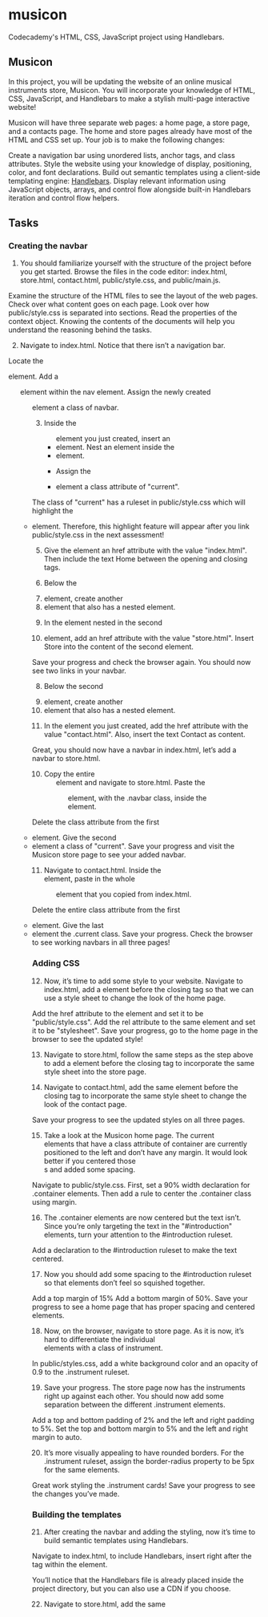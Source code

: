 # musicon
Codecademy's HTML, CSS, JavaScript project using Handlebars.


## Musicon
In this project, you will be updating the website of an online musical instruments store, Musicon. You will incorporate your knowledge of HTML, CSS, JavaScript, and Handlebars to make a stylish multi-page interactive website!

Musicon will have three separate web pages: a home page, a store page, and a contacts page. The home and store pages already have most of the HTML and CSS set up. Your job is to make the following changes:

Create a navigation bar using unordered lists, anchor tags, and class attributes.
Style the website using your knowledge of display, positioning, color, and font declarations.
Build out semantic templates using a client-side templating engine: [Handlebars](https://handlebarsjs.com/).
Display relevant information using JavaScript objects, arrays, and control flow alongside built-in Handlebars iteration and control flow helpers.

## Tasks
### Creating the navbar
1. You should familiarize yourself with the structure of the project before you get started. Browse the files in the code editor: index.html, store.html, contact.html, public/style.css, and public/main.js.

Examine the structure of the HTML files to see the layout of the web pages.
Check over what content goes on each page.
Look over how public/style.css is separated into sections.
Read the properties of the context object.
Knowing the contents of the documents will help you understand the reasoning behind the tasks.

2. Navigate to index.html. Notice that there isn’t a navigation bar.

Locate the <nav> element.
Add a <ul> element within the nav element.
Assign the newly created <ul> element a class of navbar.

3. Inside the <ul> element you just created, insert an <li> element. Nest an <a> element inside the <li> element.

4. Assign the <li> element a class attribute of "current".

The class of "current" has a ruleset in public/style.css which will highlight the <li> element. Therefore, this highlight feature will appear after you link public/style.css in the next assessment!

5. Give the <a> element an href attribute with the value "index.html". Then include the text Home between the opening and closing <a> tags.

6. Below the <li> element, create another <li> element that also has a nested <a> element.

7. In the <a> element nested in the second <li> element, add an href attribute with the value "store.html". Insert Store into the content of the second <a> element.

Save your progress and check the browser again. You should now see two links in your navbar.

8. Below the second <li> element, create another <li> element that also has a nested <a> element.

9. In the <a> element you just created, add the href attribute with the value "contact.html". Also, insert the text Contact as content.

Great, you should now have a navbar in index.html, let’s add a navbar to store.html.

10. Copy the entire <ul> element and navigate to store.html. Paste the <ul> element, with the .navbar class, inside the <nav> element.

Delete the class attribute from the first <li> element.
Give the second <li> element a class of "current".
Save your progress and visit the Musicon store page to see your added navbar.

11. Navigate to contact.html. Inside the <nav> element, paste in the whole <ul> element that you copied from index.html.

Delete the entire class attribute from the first <li> element.
Give the last <li> element the .current class.
Save your progress. Check the browser to see working navbars in all three pages!

### Adding CSS
12. Now, it’s time to add some style to your website. Navigate to index.html, add a <link> element before the closing <head> tag so that we can use a style sheet to change the look of the home page.

Add the href attribute to the <link> element and set it to be "public/style.css".
Add the rel attribute to the same element and set it to be "stylesheet".
Save your progress, go to the home page in the browser to see the updated style!

13. Navigate to store.html, follow the same steps as the step above to add a <link> element before the closing <head> tag to incorporate the same style sheet into the store page.

14. Navigate to contact.html, add the same <link> element before the closing <head> tag to incorporate the same style sheet to change the look of the contact page.

Save your progress to see the updated styles on all three pages.

15. Take a look at the Musicon home page. The current <section> elements that have a class attribute of container are currently positioned to the left and don’t have any margin. It would look better if you centered those <section>s and added some spacing.

Navigate to public/style.css. First, set a 90% width declaration for .container elements. Then add a rule to center the .container class using margin.

16. The .container elements are now centered but the text isn’t. Since you’re only targeting the text in the "#introduction" elements, turn your attention to the #introduction ruleset.

Add a declaration to the #introduction ruleset to make the text centered.

17. Now you should add some spacing to the #introduction ruleset so that elements don’t feel so squished together.

Add a top margin of 15%
Add a bottom margin of 50%.
Save your progress to see a home page that has proper spacing and centered elements.

18. Now, on the browser, navigate to store page. As it is now, it’s hard to differentiate the individual <article> elements with a class of instrument.

In public/styles.css, add a white background color and an opacity of 0.9 to the .instrument ruleset.

19. Save your progress. The store page now has the instruments right up against each other. You should now add some separation between the different .instrument elements.

Add a top and bottom padding of 2% and the left and right padding to 5%.
Set the top and bottom margin to 5% and the left and right margin to auto.

20. It’s more visually appealing to have rounded borders. For the .instrument ruleset, assign the border-radius property to be 5px for the same elements.

Great work styling the .instrument cards! Save your progress to see the changes you’ve made.

### Building the templates
21. After creating the navbar and adding the styling, now it’s time to build semantic templates using Handlebars.

Navigate to index.html, to include Handlebars, insert <script src="handlebars.min.js"></script> right after the <link> tag within the <head> element.

You’ll notice that the Handlebars file is already placed inside the project directory, but you can also use a CDN if you choose.

22. Navigate to store.html, add the same <script> element, as the previous task, on the line after the <link> CSS tag.

23. Navigate back to index.html, you can deliver a template to the browser by including it in a <script> tag.

Add another <script> tag below <script> tag for Handlebars.
Give the new tag an id of templateHB.
Add the type attribute to the same tag and set it to be "text/x-handlebars-template".

24. Next, start on a simple template for the home page.

You’ll be adding three elements inside the newly created <script> tag. First add a <h1> element, followed by a <p> element, followed by an <a> element. These elements will not be nested.

25. Add Handlebars expression to the <h1> and <p> tag.

Between the opening and closing <h1> tags, add a {{title}} expression.
Between the opening and closing <p> tags, add a {{body}} expression.

26. Add the href attribute and text to the <a> tag.

Give the <a> tag the href attribute and set it to be "store.html".
Between the opening and closing <a> tags, add the Shop Now text.

27. Inside the #introduction element, add an id of information to the .container element and delete the nested tags.

28. Now, navigate to public/main.js, familiarize yourself with the provided context object.

For the home page you’ll be using the title and body properties. Later on, you’ll be using the instruments property for the store page.

29. Now it’s time to write JavaScript!

Under the context object, declare a variable named templateElement using the const keyword.
Assign to templateElement the result of calling document.getElementById() with an argument of "templateHB".

30. The next step in creating a Handlebars template is to get the HTML markup contained within the templateElement.

Access the .innerHTML of templateElement and assign it to a new variable named templateSource.

31. Compile a template using the Handlebars.compile() method.

Pass the templateSource into the Handlebars.compile() method as an argument.
Assign a compiled template returned above to a new variable named template.

32. After calling Handlebars.compile() with an argument, a function is returned to the template. template will accept an object and use the properties of the object to fill in a Handlebars template.

Pass the provided context object into the template function as an argument.
Assign the return value of the step above to a new variable named compiledHtml.

33. Finally, render the compiled HTML in the browser.

Use the document.getElementById() method to get an element with an id of information on the document.
Set the innerHTML property on the element returned above to be the compiledHtml.

34. You just created your first templated web page! Now it is time to create your next templated web page with the skills you just learned.

Navigate back to store.html, create a <script> element that will incorporate Handlebars expressions.

In the <head> element, add the <script> tag on the line after the <script> tag for Handlebars.
Give the new <script> an id of templateHB.
Add the type attribute to the same tag and set it to be "text/x-handlebars-template".

35. Copy the entire contents of the first <article> with class instrument. Paste the contents inside the newly created <script>.

36. Currently, you have a template for one instrument, but the Musicon store has four instruments. Conveniently, Handlebars offers the built-in {{each}} block helper to iterate through an array.

Wrap the .instrument element in the template with the {{each}} block helper. Provide the starting {{each}} expression with an argument of instruments.

37. Now it’s time to replace some hard coded values with Handlebars expressions. Change the value of the src and alt attribute within the <img> tag with a {{this.image}} and {{this.name}} expression respectively.

38. Replace the contents inside the .name, .description, .price and .sale elements with Handlebar expressions. Use the following expressions in their respective fields: {{this.name}}, {{this.description}}, {{this.price}} and {{this.sale}}.

39. You might notice some instruments are on sale and others are not. You can account for this using a built-in Handlebars block helper, {{if}}, which acts like the if conditional in JavaScript.

Use the {{if}} block helper to display the on-sale price. If the this.sale property is truthy, you should also display the <p> elements that have the classes price, sale and deal. Add an {{else}} section, in case this.sale is falsy, to display the this.price element (without the nested <del> tag).

40. Now, locate the #showcase element. In the <section> that has a class of container, add an id of information. Since you don’t need the hard coded values anymore, delete all the elements that have a class of instrument.

The #information <section> should be empty but the web page should still be filled with instruments!

41. Great, you refactored your code to use Handlebars. Take advantage of your set up template to add a new instrument to Musicon!

Add another object in the instruments array that has the following properties:

Set the image property to be 'https://content.codecademy.com/courses/learn-handlebars/musicon/violin.png'.
Set the name property to be 'Violin'.
Set the description property to be 'A versatile instrument that is suited for any and all occasions. Those wearing tuxedos can strum together a classic. Others who prefer overalls can call it a fiddle and play some folk songs.'.
Set the price property to be '$245.00'.
After creating the object successfully, save your progress. You will see the violin added to the store page.

42. Great work! The home and store pages look leagues better than when you started. If you want to challenge yourself, consider:

Add/Remove instruments to the store.
Change the overall layout of the website.
Create additional styling in public/style.css.
Add and link to an additional page for Musicon.